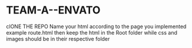 # TEAM-A--ENVATO
clONE THE REPO
Name your html according to the page you implemented example route.html
then keep the html in the Root folder while css and images should be in their respective folder

